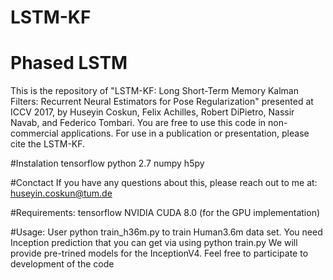 # LSTM-KF
# Phased LSTM
This is the repository of "LSTM-KF: Long Short-Term Memory Kalman Filters: Recurrent Neural Estimators for Pose Regularization" presented at ICCV 2017, by Huseyin Coskun, Felix Achilles, Robert DiPietro, Nassir Navab, and Federico Tombari.
You are free to use this code in non-commercial applications. For use in a publication or presentation, please cite the LSTM-KF.

#Instalation
tensorflow
python 2.7
numpy
h5py

#Conctact
If you have any questions about this, please reach out to me at:
huseyin.coskun@tum.de

#Requirements:
tensorflow
NVIDIA CUDA 8.0 (for the GPU implementation)

#Usage:
User python train_h36m.py to train Human3.6m data set. You need Inception prediction that you can get via using python train.py
We will provide pre-trined models for the InceptionV4.
Feel free to participate to development of the code


